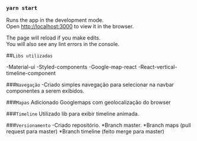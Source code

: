 ### `yarn start`

Runs the app in the development mode.<br />
Open [http://localhost:3000](http://localhost:3000) to view it in the browser.

The page will reload if you make edits.<br />
You will also see any lint errors in the console.

##`Libs utilizadas` 

-Material-ui
-Styled-components
-Google-map-react
-React-vertical-timeline-component

###`Navegação`
-Criado simples navegação para selecionar na navbar componentes a serem exibidos.

###`Mapas`
Adicionado Googlemaps com geolocalização do browser

###`Timeline`
Utilizado lib para exibir timeline animada.

###`Versionamento`
-Criado repositório.
    *Branch master.
    *Branch maps (pull request para master)
    *Branch timeline (feito merge para master)
